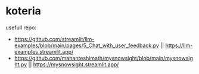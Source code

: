 # koteria

usefull repo:
- https://github.com/streamlit/llm-examples/blob/main/pages/5_Chat_with_user_feedback.py  || https://llm-examples.streamlit.app/
- https://github.com/mahanteshimath/mysnowsight/blob/main/mysnowsight.py || https://mysnowsight.streamlit.app/
